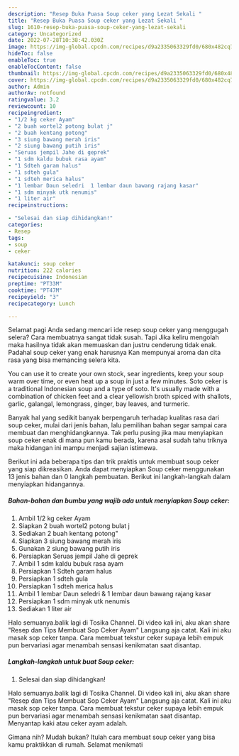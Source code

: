 ```yaml
---
description: "Resep Buka Puasa Soup ceker yang Lezat Sekali "
title: "Resep Buka Puasa Soup ceker yang Lezat Sekali "
slug: 1610-resep-buka-puasa-soup-ceker-yang-lezat-sekali
category: Uncategorized
date: 2022-07-28T10:38:42.030Z
image: https://img-global.cpcdn.com/recipes/d9a2335063329fd0/680x482cq70/soup-ceker-foto-resep-utama.jpg
hideToc: false
enableToc: true
enableTocContent: false
thumbnail: https://img-global.cpcdn.com/recipes/d9a2335063329fd0/680x482cq70/soup-ceker-foto-resep-utama.jpg
cover: https://img-global.cpcdn.com/recipes/d9a2335063329fd0/680x482cq70/soup-ceker-foto-resep-utama.jpg
author: Admin
authorAv: notfound
ratingvalue: 3.2
reviewcount: 10
recipeingredient:
- "1/2 kg ceker Ayam"
- "2 buah wortel2 potong bulat j"
- "2 buah kentang potong"
- "3 siung bawang merah iris"
- "2 siung bawang putih iris"
- "Seruas jempil Jahe di geprek"
- "1 sdm kaldu bubuk rasa ayam"
- "1 Sdteh garam halus"
- "1 sdteh gula"
- "1 sdteh merica halus"
- "1 lembar Daun seledri  1 lembar daun bawang rajang kasar"
- "1 sdm minyak utk nenumis"
- "1 liter air"
recipeinstructions:

- "Selesai dan siap dihidangkan!"
categories:
- Resep
tags:
- soup
- ceker

katakunci: soup ceker 
nutrition: 222 calories
recipecuisine: Indonesian
preptime: "PT33M"
cooktime: "PT47M"
recipeyield: "3"
recipecategory: Lunch

---
```



Selamat pagi Anda sedang mencari ide resep soup ceker yang menggugah selera? Cara membuatnya sangat tidak susah. Tapi Jika keliru mengolah maka hasilnya tidak akan memuaskan dan justru cenderung tidak enak. Padahal soup ceker yang enak harusnya Kan mempunyai aroma dan cita rasa yang bisa memancing selera kita.


You can use it to create your own stock, sear ingredients, keep your soup warm over time, or even heat up a soup in just a few minutes. Soto ceker is a traditional Indonesian soup and a type of soto. It&#39;s usually made with a combination of chicken feet and a clear yellowish broth spiced with shallots, garlic, galangal, lemongrass, ginger, bay leaves, and turmeric.

Banyak hal yang sedikit banyak berpengaruh terhadap kualitas rasa dari soup ceker, mulai dari jenis bahan, lalu pemilihan bahan segar sampai cara membuat dan menghidangkannya. Tak perlu pusing jika mau menyiapkan soup ceker enak di mana pun kamu berada, karena asal sudah tahu triknya maka hidangan ini mampu menjadi sajian istimewa.


Berikut ini ada beberapa tips dan trik praktis untuk membuat soup ceker yang siap dikreasikan. Anda dapat menyiapkan Soup ceker menggunakan 13 jenis bahan dan 0 langkah pembuatan. Berikut ini langkah-langkah dalam menyiapkan hidangannya.

<!--inarticleads1-->

##### Bahan-bahan dan bumbu yang wajib ada untuk menyiapkan Soup ceker:

1. Ambil 1/2 kg ceker Ayam
1. Siapkan 2 buah wortel2 potong bulat j
1. Sediakan 2 buah kentang potong&#34;
1. Siapkan 3 siung bawang merah iris
1. Gunakan 2 siung bawang putih iris
1. Persiapkan Seruas jempil Jahe di geprek
1. Ambil 1 sdm kaldu bubuk rasa ayam
1. Persiapkan 1 Sdteh garam halus
1. Persiapkan 1 sdteh gula
1. Persiapkan 1 sdteh merica halus
1. Ambil 1 lembar Daun seledri &amp; 1 lembar daun bawang rajang kasar
1. Persiapkan 1 sdm minyak utk nenumis
1. Sediakan 1 liter air


Halo semuanya.balik lagi di Tosika Channel. Di video kali ini, aku akan share &#34;Resep dan Tips Membuat Sop Ceker Ayam&#34; Langsung aja catat. Kali ini aku masak sop ceker tanpa. Cara membuat tekstur ceker supaya lebih empuk pun bervariasi agar menambah sensasi kenikmatan saat disantap. 

<!--inarticleads2-->

##### Langkah-langkah untuk buat Soup ceker:


1. Selesai dan siap dihidangkan!

Halo semuanya.balik lagi di Tosika Channel. Di video kali ini, aku akan share &#34;Resep dan Tips Membuat Sop Ceker Ayam&#34; Langsung aja catat. Kali ini aku masak sop ceker tanpa. Cara membuat tekstur ceker supaya lebih empuk pun bervariasi agar menambah sensasi kenikmatan saat disantap. Menyantap kaki atau ceker ayam adalah. 

Gimana nih? Mudah bukan? Itulah cara membuat soup ceker yang bisa kamu praktikkan di rumah. Selamat menikmati
